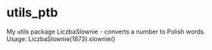 # utils_ptb
My utils package
LiczbaSlownie - converts a number to Polish words. Usage: LiczbaSlownie(1873).slownie()